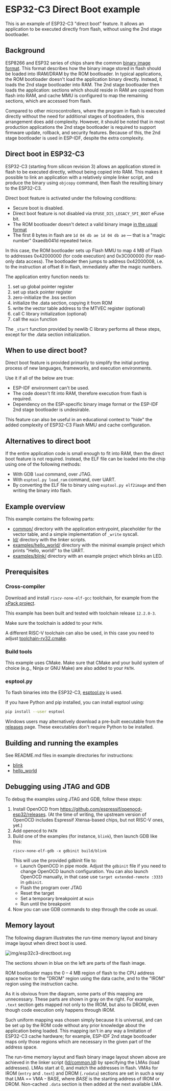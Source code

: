 # ESP32-C3 Direct Boot example

This is an example of ESP32-C3 "direct boot" feature. It allows an application to be executed directly from flash, without using the 2nd stage bootloader.

## Background

ESP8266 and ESP32 series of chips share the common [binary image format](https://github.com/espressif/esptool/wiki/Firmware-Image-Format). This format describes how the binary image stored in flash should be loaded into IRAM/DRAM by the ROM bootloader. In typical applications, the ROM bootloader doesn't load the application binary directly. Instead, it loads the 2nd stage bootloader into RAM. The 2nd stage bootloader then loads the application: sections which should reside in RAM are copied from flash into RAM, and cache MMU is configured to map the remaining sections, which are accessed from flash.

Compared to other microcontrollers, where the program in flash is executed directly without the need for additional stages of bootloaders, this arrangement does add complexity. However, it should be noted that in most production applications the 2nd stage bootloader is required to support firmware update, rollback, and security features. Because of this, the 2nd stage bootloader is used in ESP-IDF, despite the extra complexity.

## Direct boot in ESP32-C3

ESP32-C3 (starting from silicon revision 3) allows an application stored in flash to be executed directly, without being copied into RAM. This makes it possible to link an application with a relatively simple linker script, and produce the binary using `objcopy` command, then flash the resulting binary to the ESP32-C3.

Direct boot feature is activated under the following conditions:
* Secure boot is disabled.
* Direct boot feature is not disabled via `EFUSE_DIS_LEGACY_SPI_BOOT` eFuse bit.
* The ROM bootloader doesn't detect a valid binary image [in the usual format](https://github.com/espressif/esptool/wiki/Firmware-Image-Format)
* The first 8 bytes in flash are `1d 04 db ae 1d 04 db ae` — that is a "magic number" 0xaedb041d repeated twice.

In this case, the ROM bootloader sets up Flash MMU to map 4 MB of Flash to addresses 0x42000000 (for code execution) and 0x3C000000 (for read-only data access). The bootloader then jumps to address 0x42000008, i.e. to the instruction at offset 8 in flash, immediately after the magic numbers.

The application entry function needs to:
1. set up global pointer register
2. set up stack pointer register
3. zero-initialize the .bss section
4. initialize the .data section, copying it from ROM
5. write the vector table address to the MTVEC register (optional)
6. call C library initialization (optional)
7. call the `main` function

The `_start` function provided by newlib C library performs all these steps, except for the .data section initialization.

## When to use direct boot?

Direct boot feature is provided primarily to simplify the initial porting process of new languages, frameworks, and execution environments.

Use it if all of the below are true:

* ESP-IDF environment can't be used.
* The code doesn't fit into RAM, therefore execution from flash is required.
* Dependency on the ESP-specific binary image format or the ESP-IDF 2nd stage bootloader is undesirable.

This feature can also be useful in an educational context to "hide" the added complexity of ESP32-C3 Flash MMU and cache configuration.

## Alternatives to direct boot

If the entire application code is small enough to fit into RAM, then the direct boot feature is not required. Instead, the ELF file can be loaded into the chip using one of the following methods:

* With GDB `load` command, over JTAG.
* With `esptool.py load_ram` command, over UART.
* By converting the ELF file to binary using `esptool.py elf2image` and then writing the binary into flash.

## Example overview

This example contains the following parts:

* [common/](common/) directory with the application entrypoint, placeholder for the vector table, and a simple implementation of `_write` syscall.
* [ld/](ld/) directory with the linker scripts.
* [examples/hello_world/](examples/hello_world/) directory with the minimal example project which prints "Hello, world!" to the UART.
* [examples/blink/](examples/blink/) directory with an example project which blinks an LED.


## Prerequisites

### Cross-compiler

Download and install `riscv-none-elf-gcc` toolchain, for example from the [xPack project](https://github.com/xpack-dev-tools/riscv-none-elf-gcc-xpack/releases). 

This example has been built and tested with toolchain release `12.2.0-3`.

Make sure the toolchain is added to your `PATH`.

A different RISC-V toolchain can also be used, in this case you need to adjust [toolchain-rv32.cmake](toolchain-rv32.cmake).

### Build tools

This example uses CMake. Make sure that CMake and your build system of choice (e.g., Ninja or GNU Make) are also added to your `PATH`.

### esptool.py

To flash binaries into the ESP32-C3, [esptool.py](https://github.com/espressif/esptool) is used.

If you have Python and pip installed, you can install esptool using:
```bash
pip install --user esptool
```

Windows users may alternatively download a pre-built executable from the [releases](https://github.com/espressif/esptool/releases) page. These executables don't require Python to be installed.

## Building and running the examples

See README.md files in example directories for instructions:
* [blink](examples/blink/README.md)
* [hello_world](examples/hello_world/README.md)

## Debugging using JTAG and GDB

To debug the examples using JTAG and GDB, follow these steps:

1. Install OpenOCD from https://github.com/espressif/openocd-esp32/releases. (At the time of writing, the upstream version of OpenOCD includes Espressif Xtensa-based chips, but not RISC-V ones, yet.)
2. Add openocd to `PATH`
3. Build one of the examples (for instance, `blink`), then launch GDB like this:
   ```
   riscv-none-elf-gdb -x gdbinit build/blink
   ```
   This will use the provided gdbinit file to:
   - Launch OpenOCD in pipe mode. Adjust the `gdbinit` file if you need to change OpenOCD launch configuration. You can also launch OpenOCD manually, in that case use `target extended-remote :3333` in `gdbinit`.
   - Flash the program over JTAG
   - Reset the target
   - Set a temporary breakpoint at `main`
   - Run until the breakpoint
4. Now you can use GDB commands to step through the code as usual.

## Memory layout

The following diagram illustrates the run-time memory layout and binary image layout when direct boot is used.

![img/esp32c3-directboot.svg](img/esp32c3-directboot.svg)

The sections shown in blue on the left are parts of the flash image.

ROM bootloader maps the 0 – 4 MB region of flash to the CPU address space twice: to the "DROM" region using the data cache, and to the "IROM" region using the instruction cache.

As it is obvious from the diagram, some parts of this mapping are unnecessary. These parts are shown in gray on the right. For example, `.text` section gets mapped not only to the IROM, but also to DROM, even though code execution only happens through IROM.

Such uniform mapping was chosen simply because it is universal, and can be set up by the ROM code without any prior knowledge about the application being loaded. This mapping isn't in any way a limitation of ESP32-C3 cache hardware; for example, ESP-IDF 2nd stage bootloader maps only those regions which are necessary in the given part of the address space.

The run-time memory layout and flash binary image layout shown above are achieved in the linker script ([ld/common.ld](ld/common.ld)) by specifying the LMAs (load addresses). LMAs start at 0, and match the addresses in flash. VMAs for IROM (`entry` and `.text`) and DROM (`.rodata`) sections are set in such a way that LMA == VMA - BASE, where *BASE* is the starting address of IROM or DROM. Non-cached `.data` section is then added at the next available LMA.